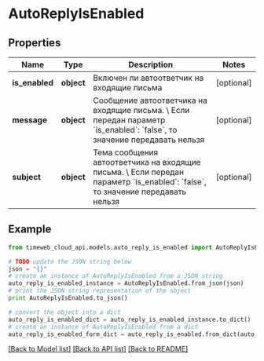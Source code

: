 # AutoReplyIsEnabled


## Properties
Name | Type | Description | Notes
------------ | ------------- | ------------- | -------------
**is_enabled** | **object** | Включен ли автоответчик на входящие письма | [optional] 
**message** | **object** | Сообщение автоответчика на входящие письма. \\  Если передан параметр &#x60;is_enabled&#x60;: &#x60;false&#x60;, то значение передавать нельзя | [optional] 
**subject** | **object** | Тема сообщения автоответчика на входящие письма. \\  Если передан параметр &#x60;is_enabled&#x60;: &#x60;false&#x60;, то значение передавать нельзя | [optional] 

## Example

```python
from timeweb_cloud_api.models.auto_reply_is_enabled import AutoReplyIsEnabled

# TODO update the JSON string below
json = "{}"
# create an instance of AutoReplyIsEnabled from a JSON string
auto_reply_is_enabled_instance = AutoReplyIsEnabled.from_json(json)
# print the JSON string representation of the object
print AutoReplyIsEnabled.to_json()

# convert the object into a dict
auto_reply_is_enabled_dict = auto_reply_is_enabled_instance.to_dict()
# create an instance of AutoReplyIsEnabled from a dict
auto_reply_is_enabled_form_dict = auto_reply_is_enabled.from_dict(auto_reply_is_enabled_dict)
```
[[Back to Model list]](../README.md#documentation-for-models) [[Back to API list]](../README.md#documentation-for-api-endpoints) [[Back to README]](../README.md)


